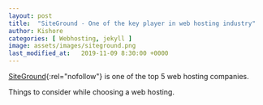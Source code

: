 ```yaml
---
layout: post
title:  "SiteGround - One of the key player in web hosting industry"
author: Kishore
categories: [ Webhosting, jekyll ]
image: assets/images/siteground.png
last_modified_at:   2019-11-09 8:30:00 +0000
---
```


[SiteGround](https://www.bluehost.com/track/salesforcelwc/){:rel="nofollow"} is one of the top 5 web hosting companies.

Things to consider while choosing a web hosting.

